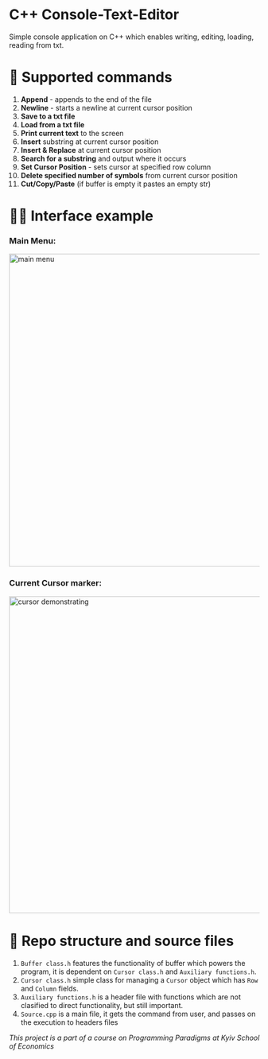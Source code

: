# C++ Console-Text-Editor
Simple console application on C++ which enables writing, editing, loading, reading from txt.  

# 🎯 Supported commands
1. **Append** - appends to the end of the file
2. **Newline** - starts a newline at current cursor position
3. **Save to a txt file**
4. **Load from a txt file**
5. **Print current text** to the screen
6. **Insert** substring at current cursor position
7. **Insert & Replace** at current cursor position 
8. **Search for a substring** and output where it occurs
9. **Set Cursor Position** - sets cursor at specified row column 
10. **Delete specified number of symbols** from current cursor position
11. **Cut/Copy/Paste** (if buffer is empty it pastes an empty str)
    

# 👨‍💻 Interface example
### Main Menu:
<img width="629" alt="main menu" src="https://github.com/hermanhavva/C-Console-Text-Editor/assets/108483440/2bad9124-aca7-4a33-a7ef-0f9643a9c1d1">

### Current Cursor marker:
<img width="637" alt="cursor demonstrating" src="https://github.com/hermanhavva/C-Console-Text-Editor/assets/108483440/affb9bad-400b-4200-976b-6305f5df1fb8">

# 📁 Repo structure and source files
1. `Buffer class.h` features the functionality of buffer which powers the program, it is dependent on `Cursor class.h` and `Auxiliary functions.h`.
2. `Cursor class.h` simple class for managing a `Cursor` object which has `Row` and `Column` fields.
3. `Auxiliary functions.h` is a header file with functions which are not clasified to direct functionality, but still important.
4. `Source.cpp` is a main file, it gets the command from user, and passes on the execution to headers files
  
  *This project is a part of a course on Programming Paradigms at Kyiv School of Economics*
